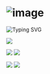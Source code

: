 # ![image](https://github.com/kostahka/kostahka/assets/99989412/8e953724-ef9e-4137-b9a6-31b017adbfc5)

![Typing SVG](https://readme-typing-svg.herokuapp.com?font=Fira+Code&weight=700&duration=3000&pause=200&color=4798F7&width=435&lines=C%2B%2B+Developer)

![](https://github-profile-summary-cards.vercel.app/api/cards/profile-details?username=kostahka&theme=2077)

![](https://github-profile-summary-cards.vercel.app/api/cards/most-commit-language?username=kostahka&theme=2077)
![](https://github-profile-summary-cards.vercel.app/api/cards/repos-per-language?username=kostahka&theme=2077)

![](https://github-profile-summary-cards.vercel.app/api/cards/stats?username=kostahka&theme=2077)
![](https://github-profile-summary-cards.vercel.app/api/cards/productive-time?username=kostahka&theme=2077)
